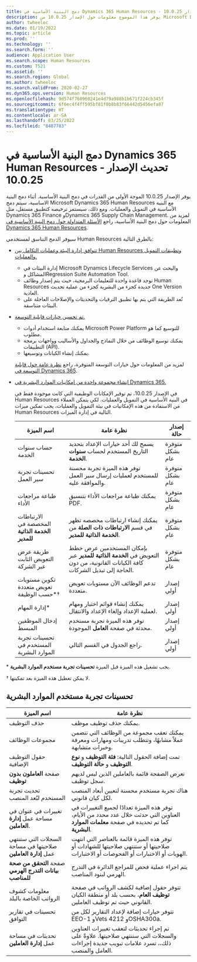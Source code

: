 ```yaml
---
title: دمج البنية الأساسية في Dynamics 365 Human Resources - تحديث الإصدار 10.0.25
description: يوفر هذا الموضوع معلومات حول الإصدار 10.0.25 من Microsoft Dynamics 365 Human Resources، الذي يوفر الموجة الأولى من القدرات في دمج البنية الأساسية.
author: twheeloc
ms.date: 01/19/2022
ms.topic: article
ms.prod: ''
ms.technology: ''
ms.search.form: ''
audience: Application User
ms.search.scope: Human Resources
ms.custom: 7521
ms.assetid: ''
ms.search.region: Global
ms.author: twheeloc
ms.search.validFrom: 2020-02-27
ms.dyn365.ops.version: Human Resources
ms.openlocfilehash: 9d574f760960241e4d79a988b1b671f224cb345f
ms.sourcegitcommit: 6f6ec4f4ff595bf81f0b8b83f66442d5456efa87
ms.translationtype: HT
ms.contentlocale: ar-SA
ms.lasthandoff: 03/25/2022
ms.locfileid: "8487783"
---
```

# <a name="dynamics-365-human-resources-infrastructure-merge---release-10025-update"></a>دمج البنية الأساسية في Dynamics 365 Human Resources - تحديث الإصدار 10.0.25

يوفر الإصدار 10.0.25 الموجة الأولى من القدرات في دمج البنية الأساسية.‬ أثناء دمج البنية الاساسية، سيتم دمج Microsoft Dynamics 365 Human Resources مع البنية الأساسية في التمويل والعمليات. ومع ذلك، سيستمر ترخيصه كتطبيق مستقل، مثل Dynamics 365 Finance وDynamics 365 Supply Chain Management. لمزيد من المعلومات حول دمج البنية الأساسية، راجع [الأسئلة المتداولة حول دمج البنية الأساسية في Dynamics 365 Human Resources](../human-resources/hr-infrastructure-merge-faq.md).

سيوفر الدمج التناسق لمستخدمي Human Resources بالطرق التالية:

- [تتوافق إدارة البيئة وعمليات التكامل بين Human Resources وتطبيقات التمويل والعمليات.](/dynamics365-release-plan/2021wave2/human-resources/dynamics365-human-resources/consistent-environment-management-integrations-between-human-resources-finance-operations-apps)

    - إدارة البيئات في Microsoft Dynamics Lifecycle Services والبحث عن المشاكل وRegression Suite Automation Tool.
    - توجد قاعدة واحدة للتعليمات البرمجية، حيث يتم إصدار وظائف Human Resources جديدة كجزء من البشرية كجزء من عملية تحديث One Version العادية.
    - تُعد الطريقة التي يتم بها تطبيق الترقيات والتحديثات والإصلاحات العاجلة على البيئات متناسقة.

- [تم تحسين خيارات قابلية التوسعة.](/dynamics365-release-plan/2021wave2/human-resources/dynamics365-human-resources/improve-extensibility-options)

    - يمكنك متابعة استخدام أدوات Microsoft Power Platform للتوسيع كما هو مطلوب.
    - يمكنك توسيع الوظائف من خلال النماذج والجداول والأساليب وواجهات برمجة التطبيقات (API).
    - يمكنك إنشاء الكيانات وتوسيعها.

    لمزيد من المعلومات حول خيارات التوسعة المتوفرة، راجع [نظرة عامة حول قابلية التوسعة في Dynamics 365](../fin-ops-core/dev-itpro/extensibility/extensibility-home-page.md).

- [إنشاء مجموعة واحدة من إمكانيات الموارد البشرية في Dynamics 365.](/dynamics365-release-plan/2021wave2/human-resources/dynamics365-human-resources/create-one-set-human-resources-capabilities-within-dynamics-365)

    في الإصدار 10.0.25، تم توفير الإمكانات الوظيفية التي كانت موجودة فقط في Human Resources في البنية الأساسية في التمويل والعمليات. لكي يتمكن العملاء من الاستفادة من هذه الإمكانيات في بيئة التمويل والعمليات، يجب تمكين ميزات Human Resources التالية في إدارة الميزات.

    | اسم الميزة | نظرة عامة | إصدار حالة | 
    |--------------|----------|----------------| 
    | حساب سنوات الخدمة | يسمح لك أحد خيارات الإعداد بتحديد التاريخ المستخدم لحساب **سنوات الخدمة**. | متوفرة بشكل عام | 
    | تحسينات تجربة سير العمل | توفر هذه الميزة تجربة محسنة للمستخدم لعمليات إرسال سير العمل والموافقة عليه. | متوفرة بشكل عام | 
    | طباعة مراجعات الأداء | يمكنك طباعة مراجعات الأداء بتنسيق PDF. | متوفرة بشكل عام | 
    | الارتباطات المخصصة في **الخدمة الذاتية للمدير** | يمكنك إنشاء ارتباطات مخصصه تظهر في قسم **الارتباطات ذات الصلة** من **الخدمة الذاتية للمدير**. | متوفرة بشكل عام | 
    | طريقة عرض التعويض الثابت عبر الشركة | بإمكان المستخدمين عرض خطط التعويض في **الخدمة الذاتية للمدير** عبر كافة الكيانات القانونية، من دون الحاجة إلى تبديل الشركات. | متوفرة بشكل عام | 
    | تكوين مستويات تعويض متعددة حسب الوظيفة\*&dagger; | تدعم الوظائف الآن مستويات تعويض متعددة. | إصدار أولي | 
    | إدارة المهام\* | يمكنك إنشاء قوائم اختيار ومهام لعملية الإعداد وإلغاء الإعداد والانتقال. | إصدار أولي | 
    | إدخال الموظفين المبسط‬ | توفر هذه الميزة تجربة مستخدم محدثة في صفحة **العامل** الموجودة‏‎. | إصدار أولي | 
    | تحسينات تجربة المستخدم في الموارد البشرية | راجع الجدول في القسم التالي.  | إصدار أولي | 

\* يجب تشغيل هذه الميزة قبل الميزة **تحسينات تجربة مستخدم الموارد البشرية**.

&dagger; لا يمكن تعطيل هذه الميزة بعد تمكينها.

## <a name="human-resource-user-experience-enhancements"></a>تحسينات تجربة مستخدم الموارد البشرية

| اسم الميزة | نظرة عامة | 
|--------------|----------| 
| حذف التوظيف | يمكنك حذف توظيف موظف. | 
| مجموعات الوظائف | يمكنك تعقب مجموعة من الوظائف التي تتضمن عملاً مشابهًا، وتتطلب تدريبات ومهارات ومعرفة وخبرات متشابهة. | 
| حقول التوظيف الإضافية | تمت إضافة الحقول التالية: **فئة التوظيف** و **نوع التوظيف** و **حالة التوظيف**. | 
| صفحة **العاملون بدون توظيف** | تعرض الصفحة قائمة بالعاملين الذين ليس لديهم سجل توظيف. | 
| تحديث تجربة المستخدم لبُعد المنصب | هناك تجربة مستخدم محسنة لتعيين أبعاد المنصب لكل كيان قانوني. | 
| تغييرات في عنوان في مساحة عمل **إدارة العاملين**. | توفر هذه الميزة تعدادًا لجميع التغييرات في العناوين التي حدثت خلال عدد محدد من الأيام، كما تم تحديده في صفحة **معلمات الموارد البشرية**. | 
| السجلات التي ستنتهي صلاحيتها في مساحة عمل **إدارة العاملين** | توفر هذه الميزة قائمة بالعناصر التي انتهت صلاحيتها أو ستنتهي صلاحيتها للشهادات أو الهويات أو الاختبارات أو الفحوصات أو الاختبارات. | 
| صفحة **التحقق من صحة بيانات التدرج الهرمي للمناصب** | يتم اجراء عملية فحص للمراجع الدائرة في التدرج الهرمي لبنود المناصب. | 
| معلومات كشوف الرواتب الخاصة بالبلد | تتوفر حقول إضافية لكشف الرواتب في صفحة **توظيف العام**، بحسب بلد أو منطقة الكيان القانوني حيث تم توظيف العاملين. | 
| تحسينات في تقارير التوافق | تتوفر خيارات إضافة لإعداد التقارير لكل من EEO-1 وVets 4212 وOSHA300a. | 
| تحديثات في مساحة عمل **إدارة العاملين** | تم إجراء تحديثات لتعقب تغييرات العناوين والسجلات التي ستنتهي صلاحيتها. علاوةً على ذلك،، تسرد علامات تبويب جديدة إجراءات العامل والمنصب. | 
